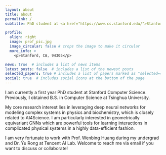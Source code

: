 ```yaml
---
layout: about
title: about
permalink: /
subtitle: PhD student at <a href="https://www.cs.stanford.edu/">Stanford CS</a>.

profile:
  align: right
  image: prof_pic.jpg
  image_circular: false # crops the image to make it circular
  more_info: >
    <p>Stanford, CA, 94305</p>

news: true  # includes a list of news items
latest_posts: false  # includes a list of the newest posts
selected_papers: true # includes a list of papers marked as "selected={true}"
social: true  # includes social icons at the bottom of the page
---
```


I am currently a first year PhD student at Stanford Computer Science. Previously, I obtained B.S. in Computer Science at Tsinghua University.

My core research interest lies in leveraging deep neural networks for modeling complex systems in physics and biochemistry, which is closely related to AI4Science.
I am particularly interested in geometrically equivariant GNNs which are powerful tools for learning interactions in complicated physical systems in a highly data-efficient fashion.

I am very fortunate to work with Prof. Wenbing Huang during my undergrad and Dr. Yu Rong at Tencent AI Lab. Welcome to reach me via email if you want to discuss or collaborate!